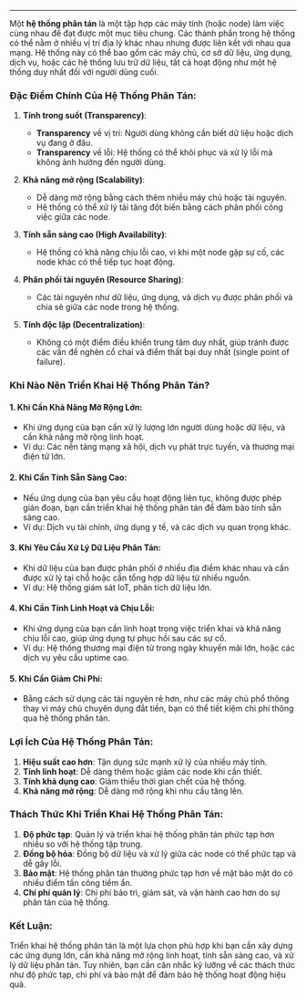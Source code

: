 

---

Một **hệ thống phân tán** là một tập hợp các máy tính (hoặc node) làm việc cùng nhau để đạt được một mục tiêu chung. Các thành phần trong hệ thống có thể nằm ở nhiều vị trí địa lý khác nhau nhưng được liên kết với nhau qua mạng. Hệ thống này có thể bao gồm các máy chủ, cơ sở dữ liệu, ứng dụng, dịch vụ, hoặc các hệ thống lưu trữ dữ liệu, tất cả hoạt động như một hệ thống duy nhất đối với người dùng cuối.

### **Đặc Điểm Chính Của Hệ Thống Phân Tán**:

1. **Tính trong suốt (Transparency)**:
    
    - **Transparency** về vị trí: Người dùng không cần biết dữ liệu hoặc dịch vụ đang ở đâu.
    - **Transparency** về lỗi: Hệ thống có thể khôi phục và xử lý lỗi mà không ảnh hưởng đến người dùng.
2. **Khả năng mở rộng (Scalability)**:
    
    - Dễ dàng mở rộng bằng cách thêm nhiều máy chủ hoặc tài nguyên.
    - Hệ thống có thể xử lý tải tăng đột biến bằng cách phân phối công việc giữa các node.
3. **Tính sẵn sàng cao (High Availability)**:
    
    - Hệ thống có khả năng chịu lỗi cao, vì khi một node gặp sự cố, các node khác có thể tiếp tục hoạt động.
4. **Phân phối tài nguyên (Resource Sharing)**:
    
    - Các tài nguyên như dữ liệu, ứng dụng, và dịch vụ được phân phối và chia sẻ giữa các node trong hệ thống.
5. **Tính độc lập (Decentralization)**:
    
    - Không có một điểm điều khiển trung tâm duy nhất, giúp tránh được các vấn đề nghẽn cổ chai và điểm thất bại duy nhất (single point of failure).

### **Khi Nào Nên Triển Khai Hệ Thống Phân Tán?**

#### 1. **Khi Cần Khả Năng Mở Rộng Lớn**:

- Khi ứng dụng của bạn cần xử lý lượng lớn người dùng hoặc dữ liệu, và cần khả năng mở rộng linh hoạt.
- Ví dụ: Các nền tảng mạng xã hội, dịch vụ phát trực tuyến, và thương mại điện tử lớn.

#### 2. **Khi Cần Tính Sẵn Sàng Cao**:

- Nếu ứng dụng của bạn yêu cầu hoạt động liên tục, không được phép gián đoạn, bạn cần triển khai hệ thống phân tán để đảm bảo tính sẵn sàng cao.
- Ví dụ: Dịch vụ tài chính, ứng dụng y tế, và các dịch vụ quan trọng khác.

#### 3. **Khi Yêu Cầu Xử Lý Dữ Liệu Phân Tán**:

- Khi dữ liệu của bạn được phân phối ở nhiều địa điểm khác nhau và cần được xử lý tại chỗ hoặc cần tổng hợp dữ liệu từ nhiều nguồn.
- Ví dụ: Hệ thống giám sát IoT, phân tích dữ liệu lớn.

#### 4. **Khi Cần Tính Linh Hoạt và Chịu Lỗi**:

- Khi ứng dụng của bạn cần linh hoạt trong việc triển khai và khả năng chịu lỗi cao, giúp ứng dụng tự phục hồi sau các sự cố.
- Ví dụ: Hệ thống thương mại điện tử trong ngày khuyến mãi lớn, hoặc các dịch vụ yêu cầu uptime cao.

#### 5. **Khi Cần Giảm Chi Phí**:

- Bằng cách sử dụng các tài nguyên rẻ hơn, như các máy chủ phổ thông thay vì máy chủ chuyên dụng đắt tiền, bạn có thể tiết kiệm chi phí thông qua hệ thống phân tán.

### **Lợi Ích Của Hệ Thống Phân Tán**:

1. **Hiệu suất cao hơn**: Tận dụng sức mạnh xử lý của nhiều máy tính.
2. **Tính linh hoạt**: Dễ dàng thêm hoặc giảm các node khi cần thiết.
3. **Tính khả dụng cao**: Giảm thiểu thời gian chết của hệ thống.
4. **Khả năng mở rộng**: Dễ dàng mở rộng khi nhu cầu tăng lên.

### **Thách Thức Khi Triển Khai Hệ Thống Phân Tán**:

1. **Độ phức tạp**: Quản lý và triển khai hệ thống phân tán phức tạp hơn nhiều so với hệ thống tập trung.
2. **Đồng bộ hóa**: Đồng bộ dữ liệu và xử lý giữa các node có thể phức tạp và dễ gây lỗi.
3. **Bảo mật**: Hệ thống phân tán thường phức tạp hơn về mặt bảo mật do có nhiều điểm tấn công tiềm ẩn.
4. **Chi phí quản lý**: Chi phí bảo trì, giám sát, và vận hành cao hơn do sự phân tán của hệ thống.

### **Kết Luận**:

Triển khai hệ thống phân tán là một lựa chọn phù hợp khi bạn cần xây dựng các ứng dụng lớn, cần khả năng mở rộng linh hoạt, tính sẵn sàng cao, và xử lý dữ liệu phân tán. Tuy nhiên, bạn cần cân nhắc kỹ lưỡng về các thách thức như độ phức tạp, chi phí và bảo mật để đảm bảo hệ thống hoạt động hiệu quả.